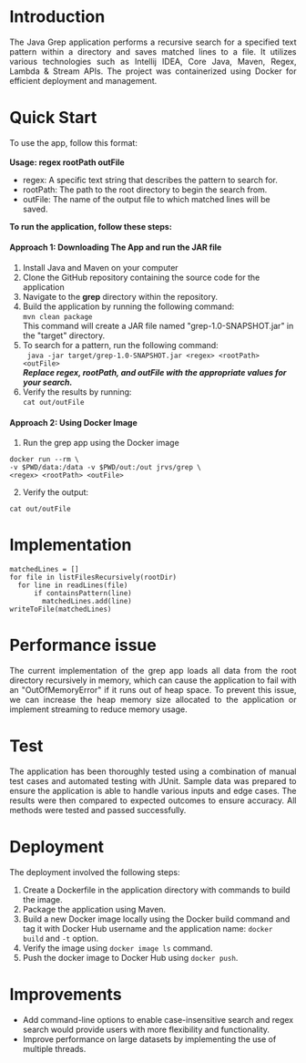 # Introduction
<p align="justify"> The Java Grep application performs a recursive search for a specified text 
pattern within a directory and saves matched lines to a file. It utilizes various technologies 
such as Intellij IDEA, Core Java, Maven, Regex, Lambda & Stream APIs. 
The project was containerized using Docker for efficient deployment and management. </p>

# Quick Start

To use the app, follow this format:
</br></br> **Usage: regex rootPath outFile**
- regex: A specific text string that describes the pattern to search for.
- rootPath: The path to the root directory to begin the search from.
- outFile: The name of the output file to which matched lines will be saved.

**To run the application, follow these steps:**
#### Approach 1: Downloading The App and run the JAR file
1. Install Java and Maven on your computer
2. Clone the GitHub repository containing the source code for the application
3. Navigate to the **grep** directory within the repository.
4. Build the application by running the following command: </br>
   ```mvn clean package```
   </br> This command will create a JAR file named "grep-1.0-SNAPSHOT.jar" in the "target" directory.
5. To search for a pattern, run the following command: </br>
   ``` java -jar target/grep-1.0-SNAPSHOT.jar <regex> <rootPath> <outFile>```
   </br> **_Replace regex, rootPath, and outFile with the appropriate values for your search._**
6. Verify the results by running: </br>
   ```cat out/outFile```
#### Approach 2: Using Docker Image
1. Run the grep app using the Docker image </br>
```
docker run --rm \ 
-v $PWD/data:/data -v $PWD/out:/out jrvs/grep \
<regex> <rootPath> <outFile> 
```
2. Verify the output: </br>
```
cat out/outFile
```
# Implementation
```
matchedLines = []
for file in listFilesRecursively(rootDir)
  for line in readLines(file)
      if containsPattern(line)
        matchedLines.add(line)
writeToFile(matchedLines)
```
# Performance issue
<p align="justify"> The current implementation of the grep app loads all data from the root directory 
recursively in memory, which can cause the application to fail with an 
"OutOfMemoryError" if it runs out of heap space. To prevent this issue, we can increase the heap 
memory size allocated to the application or implement streaming to reduce memory usage. </p>

# Test
<p align="justify">The application has been thoroughly tested using a combination of manual test 
cases and automated testing with JUnit. Sample data was prepared to ensure the application is able 
to handle various inputs and edge cases. The results were then compared to 
expected outcomes to ensure accuracy. All methods were tested and passed successfully.</p>

# Deployment
The deployment involved the following steps:
1. Create a Dockerfile in the application directory with commands to build the image.
2. Package the application using Maven.
3. Build a new Docker image locally using the Docker build command and tag it with Docker Hub
   username and the application name: `docker build` and `-t` option.
4. Verify the image using `docker image ls` command.
5. Push the docker image to Docker Hub using `docker push`.

# Improvements
- Add command-line options to enable case-insensitive search and regex search would provide users
  with more flexibility and functionality.
- Improve performance on large datasets by implementing the use of multiple threads.
